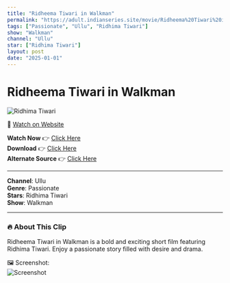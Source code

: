 ```yaml
---
title: "Ridheema Tiwari in Walkman"
permalink: "https://adult.indianseries.site/movie/Ridheema%20Tiwari%20in%20Walkman"
tags: ["Passionate", "Ullu", "Ridhima Tiwari"]
show: "Walkman"
channel: "Ullu"
star: ["Ridhima Tiwari"]
layout: post
date: "2025-01-01"
---
```


# Ridheema Tiwari in Walkman

![Ridhima Tiwari](https://shorts.desisins.com/wp-content/uploads/2024/03/Ridhima-Walkman.jpg)

🔗 [Watch on Website](https://adult.indianseries.site/movie/Ridheema%20Tiwari%20in%20Walkman)

**Watch Now** 👉 [Click Here](https://adult.indianseries.site/movie/Ridheema%20Tiwari%20in%20Walkman)  
**Download** 👉 [Click Here](https://adult.indianseries.site/movie/Ridheema%20Tiwari%20in%20Walkman)  
**Alternate Source** 👉 [Click Here](https://adult.indianseries.site/movie/Ridheema%20Tiwari%20in%20Walkman)

---

**Channel**: Ullu  
**Genre**: Passionate  
**Stars**: Ridhima Tiwari  
**Show**: Walkman

---

### 🔥 About This Clip

Ridheema Tiwari in Walkman is a bold and exciting short film featuring Ridhima Tiwari. Enjoy a passionate story filled with desire and drama.
 
🖼️ Screenshot:  
![Screenshot](https://shorts.desisins.com/wp-content/uploads/2024/03/Ridhima-Walkman.jpg)
